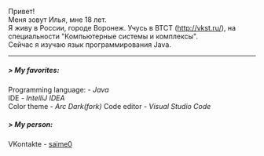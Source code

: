 Привет!    
Меня зовут Илья, мне 18 лет.    
Я живу в России, городе Воронеж. Учусь в ВТСТ (http://vkst.ru/), на специальности "Компьютерные системы и комплексы".    
Сейчас я изучаю язык программирования Java. 
_____
##### > My favorites:    
Programming language: - _Java_    
IDE - _IntelliJ IDEA_    
Color theme - _Arc Dark(*fork*)_
Code editor - _Visual Studio Code_

##### > My person:    
VKontakte - [saime0](https://vk.com/saime0)

